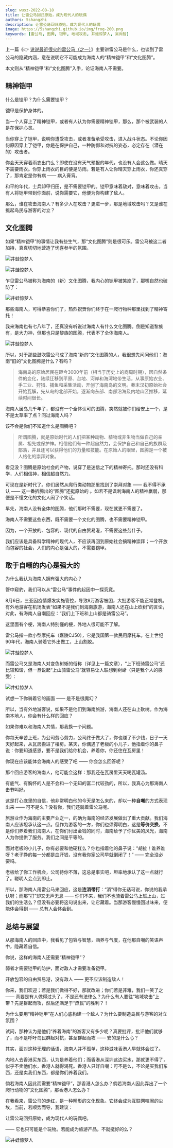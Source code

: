 ```yaml
---
slug: wusz-2022-08-18
title: 让雷公马回归原始，成为现代人的玩偶
authors: 5shangzhi
description: 让雷公马回归原始，成为现代人的玩偶
image: https://5shangzhi.github.io/img/frog-200.png
keywords: [雷公马, 图腾, 铠甲, 地域攻击, 井蛙惊梦人, 吴尚智]
---
```


上一篇《👉 [说说最近很火的雷公马（之一）](https://mp.weixin.qq.com/s/iLFiK8NNfmIh61hz0ClFXw)》主要讲雷公马是什么，也谈到了雷公马的隐藏内涵，意在说明它不可能成为海南人的“精神铠甲”和“文化图腾”。

本文则从“精神铠甲”和“文化图腾”入手，论证海南人不需要。

## 精神铠甲

什么是铠甲？为什么需要铠甲？

铠甲是保护身体的。

当一个人穿上了精神铠甲，或者有人认为你需要精神铠甲，那么，那个被武装的人是在保护心灵。

当你穿上了铠甲，说明你遭受攻击，或者准备承受攻击，进入战斗状态。不论你因何原因穿上了铠甲，你是在保护自己，一种防御和对抗的姿态，必定存在（潜在的）攻击者。

你会天天穿着雨衣出门么？即使在没有天气预报的年代，也没有人会这么做。晴天不需要雨衣。你穿上雨衣的目的便是防雨。若是有人让你晴天穿上雨衣，你还真穿了，那肯定是你有病 —— 病入膏肓。

和平的年代，士兵卸甲归田，是不需要铠甲的。铠甲意味着敌对，意味着攻击。当有人将铠甲带到你面前，说你需要它，他便为你构建了敌人。

那么，谁在攻击海南人？有多少人在攻击？更进一步，那是地域攻击吗？又是谁在挑起岛民与游客的对立？


## 文化图腾

如果“精神铠甲”的事情让我有些生气，那“文化图腾”则是很可乐。雷公马被这二者加持，真真切切地营造了忧喜参半的氛围。

![井蛙惊梦人](images/2022-08-18/1.png)

![井蛙惊梦人](images/2022-08-18/2.png)

乍见雷公马被称为海南的（新）文化图腾，我内心的铠甲被笑崩了，那嘴自然也破防了：

![井蛙惊梦人](images/2022-08-18/3.jpeg)

那些海南人，可得恭喜你们了，热烈祝贺你们终于在一爬行物种那里找到了精神寄托！

我来海南也有七八年了，还真没有听说过海南人有什么文化图腾。倒是知道黎族有，是大力神，但那也只是黎族的图腾，代表不了全体海南人。

![井蛙惊梦人](images/2022-08-18/4.jpeg)

所以，对于那些鼓吹雷公马成了海南“新的“文化图腾的人，我很想先问问他们：海南“旧的”文化图腾是什么？有吗？

> 海南岛的原始居民在距今3000年前（相当于历史上的商周时期），因自然条件的变化，陆续迁移到平原、台地、河岸和海湾地带生活，从事原始农业、手工业、狩猎、捕鱼和采集活动，开创了海南岛的文明。秦末汉初原始社会开始瓦解，先从岛的北部开始，逐渐向东部、南部沿海及内地山区推移，延续时间很长。

海南人居岛几千年了，都没有一个全体认可的图腾，突然就被你们给安上一个，是不是太草率了点？问过海南人吗？

该不会是你们不知道什么是图腾吧？

> 所谓图腾，就是原始时代的人们把某种动物、植物或非生物当做自己的亲属、祖先或保护神。相信他们有一种超自然力，会保护自己和自己的族群及部落，并且还可以获得他们的力量和技能。在原始人的眼里，图腾是一个被人格化的崇拜对象。

看见没？图腾是原始社会的产物，说穿了是迷信之下的精神寄托。那时还没有科学，人们相信神，相信超自然力。

可现在是新时代了。你们居然从爬行类动物那里找到了崇拜对象 —— 我不得不承认 —— 这一番折腾出的“图腾”还挺原始的 。如若不是讽刺海南人的精神羸弱，那便是不懂文化的文化人闹了个笑话。

早先，海南人没有全体的图腾，他们那时不需要，现在就更不需要了。

海南人不需要这些东西，既不需要一个文化的图腾，也不需要精神铠甲。

因为，一个开放的、包容的、现代的自由贸易港，不需要这些劳什子。

我们应该是具备科学精神的现代人，不应该再回到原始社会搞精神崇拜；一个开放而包容的社会，人们的内心是强大的，不需要铠甲。

## 敢于自嘲的内心是强大的

为什么我认为海南人拥有强大的内心？

管中窥豹，我们可以从“雷公马”事件的起因中一探究竟。

8月6日，三亚因疫情爆发实施管控，导致8万游客被困，大批游客不能正常登机。有外地游客在机场发表“如果不是我们到海南旅游，海南人还在山上砍树”的言论，对此，有海南人自嘲回应：“我们上下班和上山都是骑雷公马”。

这里面有个梗，海南人特别懂的梗，外地人很可能不了解。

雷公马指一款小型摩托车（嘉陵CJ50），它是我国第一款民用摩托车。在上世纪90年代，海南人骑着它外出做工，上山割胶。

![井蛙惊梦人](images/2022-08-18/5.jpeg)

而雷公马又是海南人对变色树蜥的俗称（详见上一篇文章），“上下班骑雷公马”还比较和谐，但一旦说起“上山骑雷公马”就容易让人联想到树蜥（只是我个人的感受）：

![井蛙惊梦人](images/2022-08-18/6.jpeg)

试想一下你骑着它的画面 —— 是不是很魔幻？

所以，当有外地游客说，如果不是他们到海南旅游，海南人还在山上砍树。作为海南本地人，你会有什么样的回应？

如果你难以和海南人共情，那我换一个问题。

你每天辛苦上班，为公司劳心劳力，公司终于做大了，你也赚了不少钱，日子一天天好起来，从瓦房搬进了楼房。某天，你偶遇了老板的小儿子，他指着你的鼻子说：你要知道感恩，要不是我们给你机会，养着你，你还住在瓦房里！

你现在应该能体会海南人的感受了吧 —— 你会怎么回答呢？

那个回应游客的海南人，他可能会这样：那我还在瓦房里天天喝瓦罐汤。

有底气、有胸怀的人是不会和一个无知的富二代较劲的，所以，我真心为那海南人击节叫好。

这是打心底里的自信，他非常明白他的今天是怎么来的，却以一种**自嘲**的方式表现出来 —— 可不是么？没有你，我们还骑着雷公马呢。

旅游业作为海南的主要产业之一，的确为海南的经济发展做出了重大贡献。我们海南人应该坦承认这一点。但作为游客的一方，你们也须得明白，这是**等价交换**，不是你们养着我们海南人，在你们付出金钱的同时，海南给予了你优美的风光，海南人为你提供了服务。我们之间是平等的。

面对老板的小儿子，你有必要和他硬杠么？你也指着他的鼻子说：“胡扯！谁养谁呀？老子挣的每一分都是血汗钱，没有我你家公司早就倒闭了！” —— 完全没必要吗。

老板给了你工作机会，公司待你不薄，这总是事实吧，坦率地承认了这一点就行了。聪明人会点到即止。

所以，那海南人用雷公马来回应，这是**连消带打**：“消”得你无话可说，你说的我承认呀；而那“打”却又无声无息  —— 你们不来，我们不也骑着雷公马上班上山，过我们的生活么？但没有必要将这句说出来，让它藏着。当那游客慢慢回过味来，便能体会得到 —— 总有人会体会到。

## 总结与展望

从那海南人的回应中，我看见了包容与智慧，涵养与气度，在他那自嘲的笑语声中，隐藏着自信。

你说，这样的海南人还需要“精神铠甲”？

弱者才需要铠甲的防护，面对敌人才需要准备铠甲。

开放包容的自由贸易港，没有敌人 —— 更不应该制造敌人！

你来，我们欢迎；若是我们做得不好，那就改进；你们若是非难，我们一笑了之 —— 真要是有人做得过头了，不是还有法律么？为什么有人要往“地域攻击”上带？先是群起而攻，然后还满足于“庶民”的胜利？！

为什么要用“精神铠甲”在人们心底构建一个敌人？为什么要制造岛民与游客的对立氛围？

试问，那种认为是他们“养着海南”的游客又有多少呢？真要批评，批评他们就够了，而不是呼吁岛民群起对抗，甚至群起而攻 —— 安的是什么心？

其实，面对这种无理的话语，海南人并不孤单，这种滋味香港人早就体会过了。

内地人去香港买东西，认为是养着他们；而香港从深圳这边买水，那就更不得了，似乎不卖他们水，香港人就得渴死。香港人只好自嘲：可不是么，不论是买我们东西，还是卖我们东西，都是你们养着我们。

倘若海南人因此而需要“精神铠甲”，那香港人怎么办？倘若海南人因此弄出了一个爬行动物的“文化图腾”，那香港人怎么办？

在我看来，雷公马的走红，是一种畸形的文化现象。它终会成为互联网喧闹的尘埃，当前，若顺势而导，我建议：

让雷公马回归原始，成为现代人的玩偶吧。

—— 它也只可能是个玩物。若能成为旅游产品，不就挺好的么？

![井蛙惊梦人](https://5shangzhi.github.io/img/frog.jpeg)
